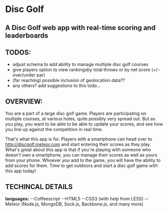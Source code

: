 Disc Golf
=========
A Disc Golf web app with real-time scoring and leaderboards
-----------------------------------------------------------



TODOS:
------
- adjust schema to add ability to manage multiple disc golf courses
- give players option to view rankingsby total throws or by net score (+/- over/under par)
- (far reaching) possible inclusion of geolocation data??
- any others? add suggestions to this todo...


OVERVIEW:
---------
You are a part of a large disc golf game. Players are participating on multiple courses, at various holes, quite possibly very spread out. But as you play, you want to be able to be able to update your scores, and see how you line up against the competition in real time.

That's what this app is for. Players with a smartphone can head over to <http://discgolf.meteor.com> and start entering their scores as they play. What's great about this app is that if you're playing with someone who doesn't own a smartphone, you can manage their scores as well as yours from your phone. Whoever *you* add to the game, you will have the ability to add scores for them. Time to get outdoors and start a disc golf game with this app today!


TECHINCAL DETAILS
-----------------
**languages:**
  --Coffeescript
  --HTML5
  --CSS3 (with help from LESS)
  --Meteor (Node.js, MongoDB, Sock.js, Backbone.js, and many more)